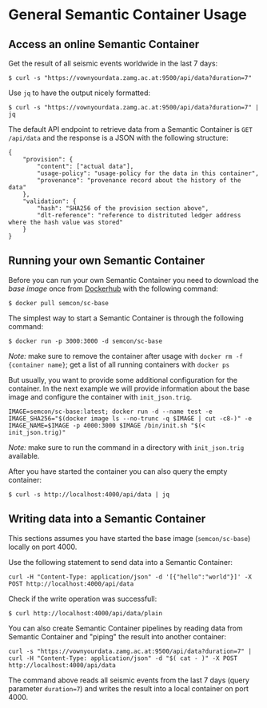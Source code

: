 # General Semantic Container Usage

## Access an online Semantic Container  

Get the result of all seismic events worldwide in the last 7 days:

```console
$ curl -s "https://vownyourdata.zamg.ac.at:9500/api/data?duration=7"
```  

Use `jq` to have the output nicely formatted:

```console
$ curl -s "https://vownyourdata.zamg.ac.at:9500/api/data?duration=7" | jq
```  

The default API endpoint to retrieve data from a Semantic Container is `GET /api/data` and the response is a JSON with the following structure:  

```
{  
    "provision": {  
        "content": ["actual data"],  
        "usage-policy": "usage-policy for the data in this container",  
        "provenance": "provenance record about the history of the data"  
    },  
    "validation": {  
        "hash": "SHA256 of the provision section above",  
        "dlt-reference": "reference to distrituted ledger address where the hash value was stored"  
    }  
}
```  


## Running your own Semantic Container

Before you can run your own Semantic Container you need to download the *base image* once from [Dockerhub](https://hub.docker.com/r/semcon/sc-base/) with the following command:  

```console
$ docker pull semcon/sc-base
```  

The simplest way to start a Semantic Container is through the following command:

```console
$ docker run -p 3000:3000 -d semcon/sc-base
```  

*Note:* make sure to remove the container after usage with `docker rm -f {container name}`; get a list of all running containers with `docker ps`

But usually, you want to provide some additional configuration for the container. In the next example we will provide information about the base image and configure the container with `init_json.trig`.

```console
IMAGE=semcon/sc-base:latest; docker run -d --name test -e IMAGE_SHA256="$(docker image ls --no-trunc -q $IMAGE | cut -c8-)" -e IMAGE_NAME=$IMAGE -p 4000:3000 $IMAGE /bin/init.sh "$(< init_json.trig)"
```  

*Note:* make sure to run the command in a directory with `init_json.trig` available.

After you have started the container you can also query the empty container:

```console
$ curl -s http://localhost:4000/api/data | jq
```

## Writing data into a Semantic Container

This sections assumes you have started the base image (`semcon/sc-base`) locally on port 4000.

Use the following statement to send data into a Semantic Container:

```console
curl -H "Content-Type: application/json" -d '[{"hello":"world"}]' -X POST http://localhost:4000/api/data
```

Check if the write operation was successfull:  

```console
$ curl http://localhost:4000/api/data/plain
```

You can also create Semantic Container pipelines by reading data from Semantic Container and "piping" the result into another container:

```console
curl -s "https://vownyourdata.zamg.ac.at:9500/api/data?duration=7" | curl -H "Content-Type: application/json" -d "$( cat - )" -X POST http://localhost:4000/api/data
```  

The command above reads all seismic events from the last 7 days (query parameter `duration=7`) and writes the result into a local container on port 4000.